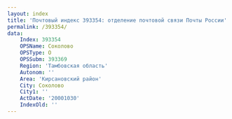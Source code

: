 ```yaml
---
layout: index
title: 'Почтовый индекс 393354: отделение почтовой связи Почты России'
permalink: /393354/
data:
    Index: 393354
    OPSName: Соколово
    OPSType: О
    OPSSubm: 393369
    Region: 'Тамбовская область'
    Autonom: ''
    Area: 'Кирсановский район'
    City: Соколово
    City1: ''
    ActDate: '20001030'
    IndexOld: ''
---
```

